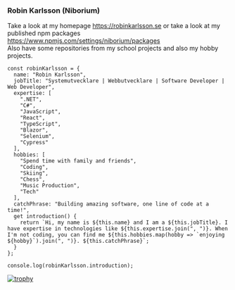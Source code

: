 ### Robin Karlsson (Niborium)

Take a look at my homepage https://robinkarlsson.se or take a look at my published npm packages https://www.npmjs.com/settings/niborium/packages  
Also have some repositories from my school projects and also my hobby projects.

````
const robinKarlsson = {
  name: "Robin Karlsson",
  jobTitle: "Systemutvecklare | Webbutvecklare | Software Developer | Web Developer",
  expertise: [
    ".NET",
    "C#",
    "JavaScript",
    "React",
    "TypeScript",
    "Blazor",
    "Selenium",
    "Cypress"
  ],
  hobbies: [
    "Spend time with family and friends",
    "Coding",
    "Skiing",
    "Chess",
    "Music Production",
    "Tech"
  ],
  catchPhrase: "Building amazing software, one line of code at a time!",
  get introduction() {
    return `Hi, my name is ${this.name} and I am a ${this.jobTitle}. I have expertise in technologies like ${this.expertise.join(", ")}. When I'm not coding, you can find me ${this.hobbies.map(hobby => `enjoying ${hobby}`).join(", ")}. ${this.catchPhrase}`;
  }
};

console.log(robinKarlsson.introduction);
````

[![trophy](https://github-profile-trophy.vercel.app/?username=niborium)](https://github.com/ryo-ma/github-profile-trophy)
